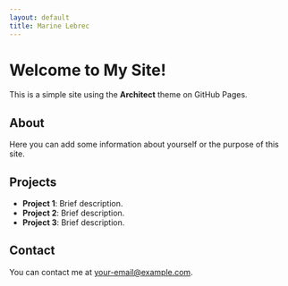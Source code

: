```yaml
---
layout: default
title: Marine Lebrec
---
```

<link rel="stylesheet" href="custom.css">

# Welcome to My Site!

This is a simple site using the **Architect** theme on GitHub Pages.

## About
Here you can add some information about yourself or the purpose of this site.

## Projects
- **Project 1**: Brief description.
- **Project 2**: Brief description.
- **Project 3**: Brief description.

## Contact
You can contact me at [your-email@example.com](mailto:your-email@example.com).
